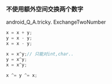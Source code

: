 ### 不使用额外空间交换两个数字
android_Q_A.tricky.
ExchangeTwoNumber
```java
x = x + y;
y = x - y;
x = x - y; 

x = x^y;// 只能对int,char..
y = x^y;
x = x^y;

x ^= y ^= x;
```

